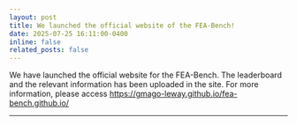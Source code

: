 ```yaml
---
layout: post
title: We launched the official website of the FEA-Bench!
date: 2025-07-25 16:11:00-0400
inline: false
related_posts: false
---
```


We have launched the official website for the FEA-Bench. The leaderboard and the relevant information has been uploaded in the site. For more information, please access https://gmago-leway.github.io/fea-bench.github.io/

---
